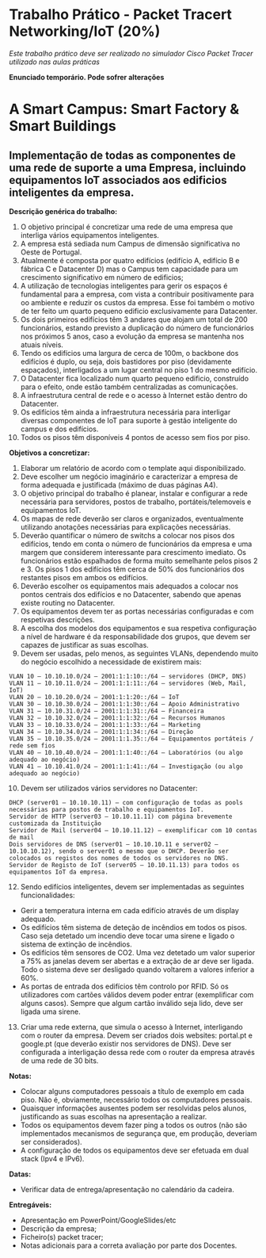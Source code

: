 # Trabalho Prático - Packet Tracert Networking/IoT (20%)

*Este trabalho prático deve ser realizado no simulador Cisco Packet Tracer utilizado nas aulas práticas*

**Enunciado temporário. Pode sofrer alterações**

# A Smart Campus: Smart Factory & Smart Buildings

## Implementação de todas as componentes de uma rede de suporte a uma Empresa, incluindo equipamentos IoT associados aos edificios inteligentes da empresa.

**Descrição genérica do trabalho:**
1.	O objetivo principal é concretizar uma rede de uma empresa que interliga vários equipamentos inteligentes.
2.	A empresa está sediada num Campus de dimensão significativa no Oeste de Portugal.
3.  Atualmente é composta por quatro edifícios (edifício A, edifício B e fábrica C e Datacenter D) mas o Campus tem capacidade para um crescimento significativo em número de edificios;
4.  A utilização de tecnologias inteligentes para gerir os espaços é fundamental para a empresa, com vista a contribuir positivamente para oo ambiente e reduzir os custos da empresa. Esse foi também o motivo de ter feito um quarto pequeno edificio exclusivamente para Datacenter.
5.	Os dois primeiros edifícios têm 3 andares que alojam um total de 200 funcionários, estando previsto a duplicação do número de funcionários nos próximos 5 anos, caso a evolução da empresa se mantenha nos atuais níveis. 
6.	Tendo os edifícios uma largura de cerca de 100m, o backbone dos edifícios é duplo, ou seja, dois bastidores por piso (devidamente espaçados), interligados a um lugar central no piso 1 do mesmo edifício. 
7.	O Datacenter fica localizado num quarto pequeno edificio, construído para o efeito, onde estão também centralizadas as comunicações.
8.	A infraestrutura central de rede e o acesso à Internet estão dentro do Datacenter.
9.	Os edifícios têm ainda a infraestrutura necessária para interligar diversas componentes de IoT para suporte à gestão inteligente do campus e dos edifícios.
10.	Todos os pisos têm disponíveis 4 pontos de acesso sem fios por piso.

**Objetivos a concretizar:**
1.	Elaborar um relatório de acordo com o template aqui disponibilizado.
2.	Deve escolher um negócio imaginário e caracterizar a empresa de forma adequada e justificada (máximo de duas páginas A4).
3.	O objetivo principal do trabalho é planear, instalar e configurar a rede necessária para servidores, postos de trabalho, portáteis/telemoveis e equipamentos IoT.
4.	Os mapas de rede deverão ser claros e organizados, eventualmente utilizando anotações necessárias para explicações necessárias.
5.	Deverão quantificar o número de switchs a colocar nos pisos dos edifícios, tendo em conta o número de funcionários da empresa e uma margem que considerem interessante para crescimento imediato. Os funcionários estão espalhados de forma muito semelhante pelos pisos 2 e 3. Os pisos 1 dos edifícios têm cerca de 50% dos funcionários dos restantes pisos em ambos os edifícios.
6.	Deverão escolher os equipamentos mais adequados a colocar nos pontos centrais dos edifícios e no Datacenter, sabendo que apenas existe routing no Datacenter.
7.	Os equipamentos devem ter as portas necessárias configuradas e com respetivas descrições.
8.	A escolha dos modelos dos equipamentos e sua respetiva configuração a nível de hardware é da responsabilidade dos grupos, que devem ser capazes de justificar as suas escolhas.
9.	Devem ser usadas, pelo menos, as seguintes VLANs, dependendo muito do negócio escolhido a necessidade de existirem mais:
```
VLAN 10 – 10.10.10.0/24 – 2001:1:1:10::/64 – servidores (DHCP, DNS)
VLAN 11 – 10.10.11.0/24 – 2001:1:1:11::/64 – servidores (Web, Mail, IoT)
VLAN 20 – 10.10.20.0/24 – 2001:1:1:20::/64 – IoT
VLAN 30 – 10.10.30.0/24 – 2001:1:1:30::/64 – Apoio Administrativo
VLAN 31 – 10.10.31.0/24 – 2001:1:1:31::/64 – Financeira
VLAN 32 – 10.10.32.0/24 – 2001:1:1:32::/64 – Recursos Humanos
VLAN 33 – 10.10.33.0/24 – 2001:1:1:33::/64 – Marketing
VLAN 34 – 10.10.34.0/24 – 2001:1:1:34::/64 – Direção
VLAN 35 – 10.10.35.0/24 – 2001:1:1.35::/64 – Equipamentos portáteis / rede sem fios
VLAN 40 – 10.10.40.0/24 – 2001:1:1:40::/64 – Laboratórios (ou algo adequado ao negócio)
VLAN 41 – 10.10.41.0/24 – 2001:1:1:41::/64 – Investigação (ou algo adequado ao negócio)
```
10.	Devem ser utilizados vários servidores no Datacenter:
```
DHCP (server01 – 10.10.10.11) – com configuração de todas as pools necessárias para postos de trabalho e equipamentos IoT.
Servidor de HTTP (server03 – 10.10.11.11) com página brevemente customizada da Instituição
Servidor de Mail (server04 – 10.10.11.12) – exemplificar com 10 contas de mail
Dois servidores de DNS (server01 – 10.10.10.11 e server02 – 10.10.10.12), sendo o server01 o mesmo que o DHCP. Deverão ser colocados os registos dos nomes de todos os servidores no DNS.
Servidor de Registo de IoT (server05 – 10.10.11.13) para todos os equipamentos IoT da empresa.
```
12.	Sendo edifícios inteligentes, devem ser implementadas as seguintes funcionalidades:
-	Gerir a temperatura interna em cada edifício através de um display adequado.
-	Os edifícios têm sistema de deteção de incêndios em todos os pisos. Caso seja detetado um incendio deve tocar uma sirene e ligado o sistema de extinção de incêndios.
-	Os edifícios têm sensores de CO2. Uma vez detetado um valor superior a 75% as janelas devem ser abertas e a extração de ar deve ser ligada. Todo o sistema deve ser desligado quando voltarem a valores inferior a 60%.
-	As portas de entrada dos edifícios têm controlo por RFID. Só os utilizadores com cartões válidos devem poder entrar (exemplificar com alguns casos). Sempre que algum cartão inválido seja lido, deve ser ligada uma sirene.
13.	Criar uma rede externa, que simula o acesso à Internet, interligando com o router da empresa. Devem ser criados dois websites: portal.pt e google.pt (que deverão existir nos servidores de DNS). Deve ser configurada a interligação dessa rede com o router da empresa através de uma rede de 30 bits.

**Notas:**
- Colocar alguns computadores pessoais a título de exemplo em cada piso. Não é, obviamente, necessário todos os computadores pessoais.
- Quaisquer informações ausentes podem ser resolvidas pelos alunos, justificando as suas escolhas na apresentação a realizar.
- Todos os equipamentos devem fazer ping a todos os outros (não são implementados mecanismos de segurança que, em produção, deveriam ser considerados).
- A configuração de todos os equipamentos deve ser efetuada em dual stack (Ipv4 e IPv6).

**Datas:**
- Verificar data de entrega/apresentação no calendário da cadeira.

**Entregáveis:**
- Apresentação em PowerPoint/GoogleSlides/etc
- Descrição da empresa;
- Ficheiro(s) packet tracer;
- Notas adicionais para a correta avaliação por parte dos Docentes.

